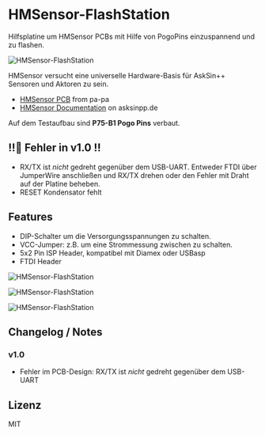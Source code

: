 # HMSensor-FlashStation

Hilfsplatine um HMSensor PCBs mit Hilfe von PogoPins einzuspannend und zu flashen.

![HMSensor-FlashStation](./images/HMSensor-FlashStation_1.jpg)

HMSensor versucht eine universelle Hardware-Basis für AskSin++ Sensoren und Aktoren zu sein.

* [HMSensor PCB](https://github.com/pa-pa/HMSensor) from pa-pa
* [HMSensor Documentation](https://asksinpp.de/Projekte/psi/HMSensor/) on asksinpp.de

Auf dem Testaufbau sind **P75-B1 Pogo Pins** verbaut.

## :bangbang::bug: **Fehler in v1.0** :bangbang:

* RX/TX ist _nicht_ gedreht gegenüber dem USB-UART. Entweder FTDI über JumperWire anschließen und RX/TX drehen oder den Fehler mit Draht auf der Platine beheben.
* RESET Kondensator fehlt


## Features

* DIP-Schalter um die Versorgungsspannungen zu schalten.
* VCC-Jumper: z.B. um eine Strommessung zwischen zu schalten.
* 5x2 Pin ISP Header, kompatibel mit Diamex oder USBasp
* FTDI Header

![HMSensor-FlashStation](./images/top.svg)

![HMSensor-FlashStation](./images/HMSensor-FlashStation_2.jpg)

![HMSensor-FlashStation](./images/HMSensor-FlashStation_3.jpg)


## Changelog / Notes

### v1.0

* Fehler im PCB-Design: RX/TX ist _nicht_ gedreht gegenüber dem USB-UART


## Lizenz

MIT
